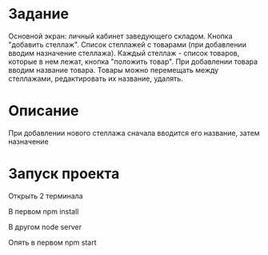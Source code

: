 # Задание
Основной экран: личный кабинет заведующего складом. Кнопка "добавить стеллаж". Список стеллажей с товарами (при добавлении вводим назначение стеллажа). Каждый стеллаж - список товаров, которые в нем лежат, кнопка "положить товар". При добавлении товара вводим название товара. Товары можно перемещать между стеллажами, редактировать их название, удалять.
# Описание
При добавлении нового стеллажа сначала вводится его название, затем назначение
# Запуск проекта
Открыть 2 терминала

В первом npm install

В другом node server

Опять в первом npm start

